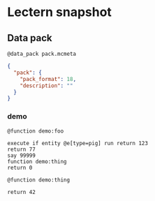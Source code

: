 # Lectern snapshot

## Data pack

`@data_pack pack.mcmeta`

```json
{
  "pack": {
    "pack_format": 18,
    "description": ""
  }
}
```

### demo

`@function demo:foo`

```mcfunction
execute if entity @e[type=pig] run return 123
return 77
say 99999
function demo:thing
return 0
```

`@function demo:thing`

```mcfunction
return 42
```
